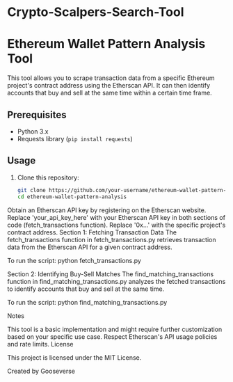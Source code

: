 # Crypto-Scalpers-Search-Tool

# Ethereum Wallet Pattern Analysis Tool

This tool allows you to scrape transaction data from a specific Ethereum project's contract address using the Etherscan API. It can then identify accounts that buy and sell at the same time within a certain time frame.

## Prerequisites

- Python 3.x
- Requests library (`pip install requests`)

## Usage

1. Clone this repository:
   ```sh
   git clone https://github.com/your-username/ethereum-wallet-pattern-analysis.git
   cd ethereum-wallet-pattern-analysis

Obtain an Etherscan API key by registering on the Etherscan website.
Replace 'your_api_key_here' with your Etherscan API key in both sections of code (fetch_transactions function).
Replace '0x...' with the specific project's contract address.
Section 1: Fetching Transaction Data
The fetch_transactions function in fetch_transactions.py retrieves transaction data from the Etherscan API for a given contract address.

To run the script:
python fetch_transactions.py

Section 2: Identifying Buy-Sell Matches
The find_matching_transactions function in find_matching_transactions.py analyzes the fetched transactions to identify accounts that buy and sell at the same time.

To run the script:
python find_matching_transactions.py

Notes

This tool is a basic implementation and might require further customization based on your specific use case.
Respect Etherscan's API usage policies and rate limits.
License

This project is licensed under the MIT License.

Created by Gooseverse

